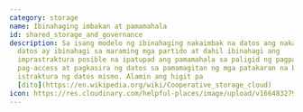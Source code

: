 ```yaml
---
category: storage
name: Ibinahaging imbakan at pamamahala
id: shared_storage_and_governance
description: Sa isang modelo ng ibinahaging nakaimbak na datos ang nakaimbak na
  datos ay ibinahagi sa maraming mga partido at dahil ibinahagi ang
  imprastraktura posible na ipatupad ang pamamahala sa paligid ng pagpapanatili,
  pag-access at pagkasira ng datos sa pamamagitan ng mga patakaran na binuo sa
  istraktura ng datos mismo. Alamin ang higit pa
  [dito](https://en.wikipedia.org/wiki/Cooperative_storage_cloud)
icon: https://res.cloudinary.com/helpful-places/image/upload/v1664832797/dtpr-icons/storage/cloud_gvkk5g.svg
---
```

